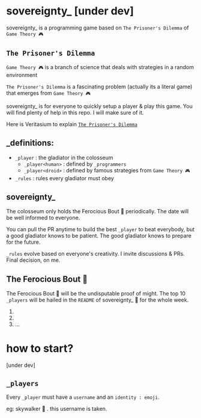 # sovereignty\_ [under dev]

sovereignty\_ is a programming game based on `The Prisoner's Dilemma` of `Game Theory 🎮`

## `The Prisoner's Dilemma`

`Game Theory 🎮` is a branch of science that deals with strategies in a random environment

`The Prisoner's Dilemma` is a fascinating problem (actually its a literal game) that emerges from `Game Theory 🎮`

sovereignty\_ is for everyone to quickly setup a player & play this game. You will find plenty of help in this repo. I will make sure of it.

Here is Veritasium to explain [`The Prisoner's Dilemma`](https://www.youtube.com/watch?v=mScpHTIi-kM)

## \_definitions:

- `_player` : the gladiator in the colosseum
  - `_player<human>` : defined by `_programmers`
  - `_player<droid>` : defined by famous strategies from `Game Theory 🎮`
- `_rules` : rules every gladiator must obey

## sovereignty\_

The colosseum only holds the Ferocious Bout 👑 periodically. The date will be well informed to everyone.

You can pull the PR anytime to build the best `_player` to beat everybody, but a good gladiator knows to be patient. The good gladiator knows to prepare for the future.

`_rules` evolve based on everyone's creativity. I invite discussions & PRs. Final decision, on me.

## The Ferocious Bout 👑

The Ferocious Bout 👑 will be the undisputable proof of might. The top 10 `_players` will be hailed in the `README` of sovereignty\_ 👑 for the whole week.

1. 
2. 
3. ...

# how to start?

[under dev]

## `_players`

Every `_player` must have a `username` and an `identity : emoji`.

eg: skywalker 🔦 . this username is taken.
